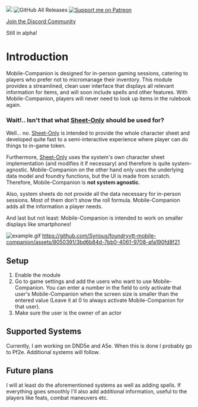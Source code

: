 ![](https://img.shields.io/badge/Foundry-v11-informational) ![GitHub All Releases](https://img.shields.io/github/downloads/Syrious/foundryvtt-mobile-companion/total?label=Downloads+latest+release) [![Support me on Patreon](https://img.shields.io/endpoint.svg?url=https%3A%2F%2Fshieldsio-patreon.vercel.app%2Fapi%3Fusername%3DSyriousWorkshop%26type%3Dpatrons&style=flat)](https://patreon.com/SyriousWorkshop)

[Join the Discord Community](https://discord.gg/VMqndcyUGS)

Still in alpha!

# Introduction
Mobile-Companion is designed for in-person gaming sessions, catering to players who prefer not to micromanage their inventory. This module provides a streamlined, clean user interface that displays all relevant information for items, and will soon include spells and other features. With Mobile-Companion, players will never need to look up items in the rulebook again.

### Wait!.. Isn't that what [Sheet-Only](https://github.com/Syrious/foundryvtt-sheet-only) should be used for?
Well... no. [Sheet-Only](https://github.com/Syrious/foundryvtt-sheet-only) is intended to provide the whole character sheet and developed quite fast to a semi-interactive experience where player can do things to in-game token.

Furthermore, [Sheet-Only](https://github.com/Syrious/foundryvtt-sheet-only) uses the system's own character sheet implementation (and modifies it if necessary) and therefore is quite system-agnostic. Mobile-Companion on the other hand only uses the underlying data model and foundry functions, but the UI is made from scratch. Therefore, Mobile-Companion is **not system agnostic**.

Also, system sheets do not provide all the data necessary for in-person sessions. Most of them don't show the roll formula. Mobile-Companion adds all the information a player needs.

And last but not least: Mobile-Companion is intended to work on smaller displays like smartphones!

![example.gif](assets/example.gif)
https://github.com/Syrious/foundryvtt-mobile-companion/assets/8050391/3bd6b84d-7bb0-4061-9708-afa190fd8f21

## Setup
1. Enable the module
2. Go to game settings and add the users who want to use Mobile-Companion. You can enter a number in the field to only activate that user's Mobile-Companion when the screen size is smaller than the entered value (Leave it at 0 to always activate Mobile-Companion for that user).
3. Make sure the user is the owner of an actor

## Supported Systems
Currently, I am working on DND5e and A5e. When this is done I probably go to Pf2e. Additional systems will follow.

## Future plans
I will at least do the aforementioned systems as well as adding spells. If everything goes smoothly I'll also add additional information, useful to the players like feats, combat maneuvers etc.
